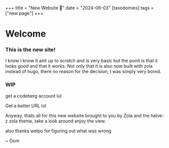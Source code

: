 +++
title = "New Website 👀"
date = "2024-06-03"
[taxodomies]
tags = ["new page"]
+++

# Welcome

### This is the new site!

I know I know it aint up to scratch and is very basic but the point is that it looks good and that it works. Not only that it is also now built with zola instead of hugo, there no reason for the decision, I was simply very bored.

### WIP

get a codeberg account lul

Get a better URL lol

Anyway, thats all for this new website brought to you by Zola and the halve-z zola theme, take a look around enjoy the view.

also thanks welpo for figuring out what was wrong


~ Dom